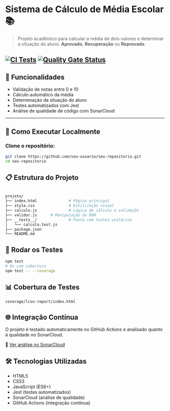 # Sistema de Cálculo de Média Escolar 📚

> Projeto acadêmico para calcular a média de dois valores e determinar a situação do aluno: **Aprovado**, **Recuperação** ou **Reprovado**.

[![CI Tests](https://github.com/eduardonicioli/validarAluno/actions/workflows/test.yml/badge.svg )](https://github.com/eduardonicioli/validarAluno/actions )
[![Quality Gate Status](https://sonarcloud.io/api/project_badges/measure?project=eduardonicioli_validarAluno&metric=alert_status)](https://sonarcloud.io/summary/new_code?id=eduardonicioli_validarAluno)
---

## 🧪 Funcionalidades

- Validação de notas entre 0 e 10
- Cálculo automático da média
- Determinação da situação do aluno
- Testes automatizados com Jest
- Análise de qualidade de código com SonarCloud

---

## 🚀 Como Executar Localmente

###  Clone o repositório:

```bash
git clone https://github.com/seu-usuario/seu-repositorio.git 
cd seu-repositorio

```
## 📋 Estrutura do Projeto
```bash

projeto/
├── index.html              # Página principal
├── style.css               # Estilização visual
├── calculo.js              # Lógica de cálculo e validação
├── validor.js      # Manipulação do DOM
├── __tests__/              # Pasta com testes unitários
│   └── calculo.test.js
├── package.json
└── README.md
```
## 🧪 Rodar os Testes
```bash
npm test
# Ou com cobertura
npm test -- --coverage
```
## 📊 Cobertura de Testes
```bash
coverage/lcov-report/index.html
```
## 🌐 Integração Contínua
O projeto é testado automaticamente no GitHub Actions e analisado quanto à qualidade no SonarCloud.

🔗 [Ver análise no SonarCloud](https://sonarcloud.io/summary/new_code?id=eduardonicioli_validarAluno )


## 🛠️ Tecnologias Utilizadas

- HTML5
- CSS3
- JavaScript (ES6+)
- Jest (testes automatizados)
- SonarCloud (análise de qualidade)
- GitHub Actions (integração contínua)
